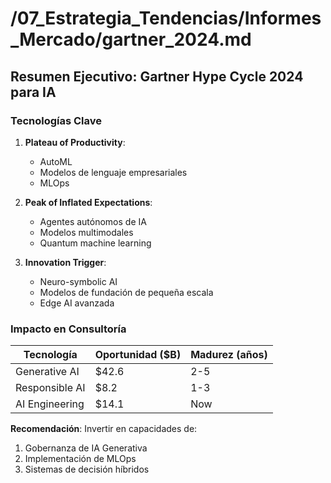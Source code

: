 # /07_Estrategia_Tendencias/Informes_Mercado/gartner_2024.md
## Resumen Ejecutivo: Gartner Hype Cycle 2024 para IA

### Tecnologías Clave
1. **Plateau of Productivity**:
   - AutoML
   - Modelos de lenguaje empresariales
   - MLOps

2. **Peak of Inflated Expectations**:
   - Agentes autónomos de IA
   - Modelos multimodales
   - Quantum machine learning

3. **Innovation Trigger**:
   - Neuro-symbolic AI
   - Modelos de fundación de pequeña escala
   - Edge AI avanzada

### Impacto en Consultoría
| Tecnología | Oportunidad ($B) | Madurez (años) |
|------------|------------------|----------------|
| Generative AI | $42.6 | 2-5 |
| Responsible AI | $8.2 | 1-3 |
| AI Engineering | $14.1 | Now |

**Recomendación**: Invertir en capacidades de:
1. Gobernanza de IA Generativa
2. Implementación de MLOps
3. Sistemas de decisión híbridos